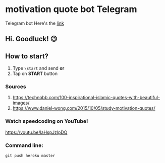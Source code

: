 # motivation quote bot Telegram

Telegram bot
Here's the [link](http://t.me/motivate_us_bot)

## Hi. Goodluck! :wink:

## How to start?

1. Type `\start` and send **or**
2. Tap on **START** button

### Sources

1. https://technobb.com/100-inspirational-islamic-quotes-with-beautiful-images/
2. https://www.daniel-wong.com/2015/10/05/study-motivation-quotes/

### Watch speedcoding on YouTube!

https://youtu.be/laHspJzlpDQ

### Command line:

`git push heroku master`
